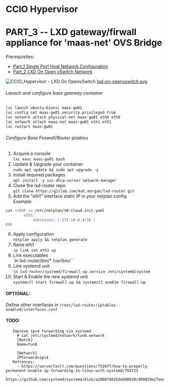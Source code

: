 # CCIO Hypervisor
# PART_3 -- LXD gateway/firwall appliance for 'maas-net' OVS Bridge
Prerequisites:
- [Part_1 Single Port Host Network Configuration]
- [Part_2 LXD On Open vSwitch Network]

![CCIO_Hypervisor - LXD On OpenvSwitch](https://github.com/KathrynMorgan/small-stack/blob/master/3_LXD-Network-Gateway/web/drawio/lxd-gateway.svg)
<a href="https://github.com/KathrynMorgan/small-stack/blob/master/3_LXD-Network-Gateway/web/drawio/lxd-gateway.svg" target="_blank">lxd-on-openvswitch.svg</a>

###### Launch and configure base gateway container
````sh
lxc launch ubuntu:bionic maas-gw01
lxc config set maas-gw01 security.privileged true
lxc network attach physical-net maas-gw01 eth0 eth0
lxc network attach maas-net maas-gw01 eth1 eth1
lxc restart maas-gw01
````

###### Configure Base Firewall/Router iptables
1. Acquire a console <br/>
`lxc exec maas-gw01 bash`
2. Update & Upgrade your container <br/>
`sudo apt update && sudo apt upgrade -y`
3. Install required packages <br/>
`apt install -y isc-dhcp-server network-manager`
4. Clone the lxd-router repo <br/>
`git clone https://gitlab.com/kat.morgan/lxd-router.git`
5. Add the "eth1" interface static IP in your netplan config <br/>
Example:
````sh
cat <<EOF >> /etc/netplan/50-cloud-init.yaml
        eth1:
            addresses: [ 172.10.0.4/16 ]
EOF
````
6. Apply configuration <br/>
`netplan apply && netplan generate`
7. Raise eth1 <br/>
`ip link set eth1 up`
8. Link executables <br/>
`ln lxd-router/bin/* /usr/bin/``
9. Link systemd unit <br/>
`ln lxd-router/systemd/firewall-up.service /etc/systemd/system`
10. Start & Enable the new systemd unit <br/>
`systemctl start firewall-up && systemctl enable firewall-up`

#### OPTIONAL:
Define other interfaces in `/root/lxd-router/iptables-enabled/interfaces.conf`

#### TODO:

       Improve ipv4 forwarding via systemd
         # cat /etc/systemd/network/tun0.network
         [Match]
         Name=tun0

         [Network]
         IPForward=ipv4
       Refrences:
         - https://serverfault.com/questions/753977/how-to-properly-permanent-enable-ip-forwarding-in-linux-with-systemd/754723
         - https://github.com/systemd/systemd/blob/a2088fd025deb90839c909829e27eece40f7fce4/NEWS


 <!-- Markdown link & img dfn's -->
[Part_1 Single Port Host Network Configuration]: https://github.com/KathrynMorgan/small-stack/blob/master/1_Bare-Metal_Single-Port-OVS-Hypervisor/
[Part_2 LXD On Open vSwitch Network]: https://github.com/KathrynMorgan/small-stack/tree/master/2_Bare-Metal_LXD-On-OVS
[Part_3 Libvirtd/KVM/QEMU On Open vSwitch bridge]: https://github.com/KathrynMorgan/small-stack/tree/master/3_Bare-Metal_KVM-On-OVS
[Part_4 MAAS Server On dedicated MAAS Open vSwitch Network]: https://github.com/KathrynMorgan/small-stack/tree/master/4_Bare-Metal_MAAS-On-OVS_Simple
[Part_5 MAAS POD Configuration on Libvirt provider]: https://github.com/KathrynMorgan/small-stack/tree/master/5_Bare-Metal_MAAS-POD_LibvirtD-Provider
